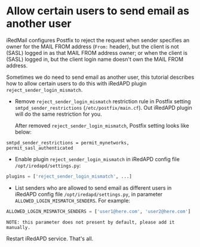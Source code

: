 # Allow certain users to send email as another user

iRedMail configures Postfix to 
reject the request when sender specifies an owner for the MAIL FROM address
(`From:` header), but the client is not (SASL) logged in as that MAIL FROM
address owner; or when the client is (SASL) logged in, but the client login
name doesn't own the MAIL FROM address.

Sometimes we do need to send email as another user, this tutorial describes
how to allow certain users to do this with iRedAPD plugin
`reject_sender_login_mismatch`.

* Remove `reject_sender_login_mismatch` restriction rule in Postfix
  setting `smtpd_sender_restrictions` (`/etc/postfix/main.cf`). Out iRedAPD
  plugin will do the same restriction for you.

    After removed `reject_sender_login_mismatch`, Postfix setting looks like
    below:

```
smtpd_sender_restrictions = permit_mynetworks, permit_sasl_authenticated
```

* Enable plugin `reject_sender_login_mismatch` in iRedAPD config file
  `/opt/iredapd/settings.py`:

```python
plugins = ['reject_sender_login_mismatch', ...]
```

* List senders who are allowed to send email as different users in iRedAPD
  config file `/opt/iredapd/settings.py`, in parameter
  `ALLOWED_LOGIN_MISMATCH_SENDERS`. For example:

```python
ALLOWED_LOGIN_MISMATCH_SENDERS = ['user1@here.com', 'user2@here.com']
```

    NOTE: this parameter does not present by default, please add it manually.

Restart iRedAPD service. That's all.
